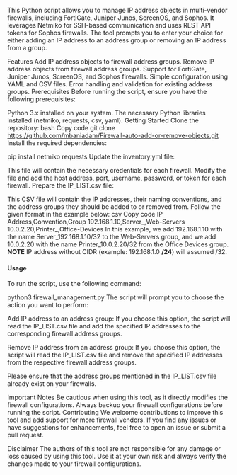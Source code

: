 This Python script allows you to manage IP address objects in multi-vendor firewalls, including FortiGate, Juniper Junos, ScreenOS, and Sophos. It leverages Netmiko for SSH-based communication and uses REST API tokens for Sophos firewalls. The tool prompts you to enter your choice for either adding an IP address to an address group or removing an IP address from a group.

Features
Add IP address objects to firewall address groups.
Remove IP address objects from firewall address groups.
Support for FortiGate, Juniper Junos, ScreenOS, and Sophos firewalls.
Simple configuration using YAML and CSV files.
Error handling and validation for existing address groups.
Prerequisites
Before running the script, ensure you have the following prerequisites:

Python 3.x installed on your system.
The necessary Python libraries installed (netmiko, requests, csv, yaml).
Getting Started
Clone the repository:
bash
Copy code
git clone https://github.com/mbaniadam/Firewall-auto-add-or-remove-objects.git
Install the required dependencies:

pip install netmiko requests
Update the inventory.yml file:

This file will contain the necessary credentials for each firewall.
Modify the file and add the host address, port, username, password, or token for each firewall.
Prepare the IP_LIST.csv file:

This CSV file will contain the IP addresses, their naming conventions, and the address groups they should be added to or removed from.
Follow the given format in the example below:
csv
Copy code
IP Address,Convention,Group
192.168.1.10,Server_,Web-Servers
10.0.2.20,Printer_,Office-Devices
In this example, we add 192.168.1.10 with the name Server_192.168.1.10/32 to the Web-Servers group, and we add 10.0.2.20 with the name Printer_10.0.2.20/32 from the Office Devices group.
**NOTE** 
IP address  without CIDR (example: 192.168.1.0 **/24**) will assumed /32.
#### Usage
To run the script, use the following command:

python3 firewall_management.py
The script will prompt you to choose the action you want to perform:

Add IP address to an address group: If you choose this option, the script will read the IP_LIST.csv file and add the specified IP addresses to the corresponding firewall address groups.

Remove IP address from an address group: If you choose this option, the script will read the IP_LIST.csv file and remove the specified IP addresses from the respective firewall address groups.

Please ensure that the address groups mentioned in the IP_LIST.csv file already exist on your firewalls.

Important Notes
Be cautious when using this tool, as it directly modifies the firewall configurations.
Always backup your firewall configurations before running the script.
Contributing
We welcome contributions to improve this tool and add support for more firewall vendors. If you find any issues or have suggestions for enhancements, feel free to open an issue or submit a pull request.


Disclaimer
The authors of this tool are not responsible for any damage or loss caused by using this tool. Use it at your own risk and always verify the changes made to your firewall configurations.
